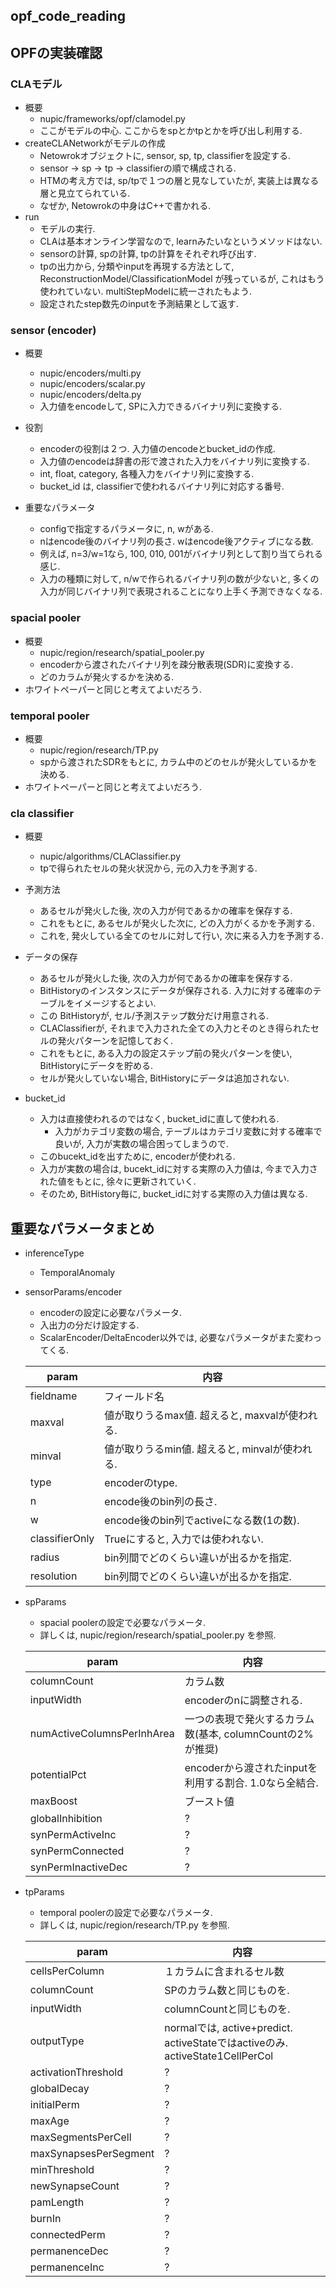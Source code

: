 opf_code_reading
---

## OPFの実装確認
### CLAモデル
+ 概要
  + nupic/frameworks/opf/clamodel.py
  + ここがモデルの中心. ここからをspとかtpとかを呼び出し利用する.
+ createCLANetworkがモデルの作成
  + Netowrokオブジェクトに, sensor, sp, tp, classifierを設定する.
  + sensor -> sp -> tp -> classifierの順で構成される.
  + HTMの考え方では, sp/tpで１つの層と見なしていたが, 実装上は異なる層と見立てられている.
  + なぜか, Netowrokの中身はC++で書かれる.
+ run
  + モデルの実行.
  + CLAは基本オンライン学習なので, learnみたいなというメソッドはない.
  + sensorの計算, spの計算, tpの計算をそれぞれ呼び出す.
  + tpの出力から, 分類やinputを再現する方法として, ReconstructionModel/ClassificationModel が残っているが, これはもう使われていない. multiStepModelに統一されたもよう.
  + 設定されたstep数先のinputを予測結果として返す.


### sensor (encoder)
+ 概要
  + nupic/encoders/multi.py
  + nupic/encoders/scalar.py
  + nupic/encoders/delta.py
  + 入力値をencodeして, SPに入力できるバイナリ列に変換する.

+ 役割
  + encoderの役割は２つ. 入力値のencodeとbucket_idの作成.
  + 入力値のencodeは辞書の形で渡された入力をバイナリ列に変換する.
  + int, float, category, 各種入力をバイナリ列に変換する. 
  + bucket_id は, classifierで使われるバイナリ列に対応する番号.

+ 重要なパラメータ
  + configで指定するパラメータに, n, wがある. 
  + nはencode後のバイナリ列の長さ. wはencode後アクティブになる数. 
  + 例えば, n=3/w=1なら, 100, 010, 001がバイナリ列として割り当てられる感じ. 
  + 入力の種類に対して, n/wで作られるバイナリ列の数が少ないと, 多くの入力が同じバイナリ列で表現されることになり上手く予測できなくなる.


### spacial pooler
+ 概要
  + nupic/region/research/spatial_pooler.py
  + encoderから渡されたバイナリ列を疎分散表現(SDR)に変換する.
  + どのカラムが発火するかを決める.
+ ホワイトペーパーと同じと考えてよいだろう.


### temporal pooler
+ 概要
  + nupic/region/research/TP.py
  + spから渡されたSDRをもとに, カラム中のどのセルが発火しているかを決める.
+ ホワイトペーパーと同じと考えてよいだろう.


### cla classifier
+ 概要
  + nupic/algorithms/CLAClassifier.py
  + tpで得られたセルの発火状況から, 元の入力を予測する.

+ 予測方法
  + あるセルが発火した後, 次の入力が何であるかの確率を保存する.
  + これをもとに, あるセルが発火した次に, どの入力がくるかを予測する.
  + これを, 発火している全てのセルに対して行い, 次に来る入力を予測する.

+ データの保存
  + あるセルが発火した後, 次の入力が何であるかの確率を保存する.
  + BitHistoryのインスタンスにデータが保存される. 入力に対する確率のテーブルをイメージするとよい.
  + この BitHistoryが, セル/予測ステップ数分だけ用意される.
  + CLAClassifierが, それまで入力された全ての入力とそのとき得られたセルの発火パターンを記憶しておく.
  + これをもとに, ある入力の設定ステップ前の発火パターンを使い, BitHistoryにデータを貯める.
  + セルが発火していない場合, BitHistoryにデータは追加されない.

+ bucket_id 
  + 入力は直接使われるのではなく, bucket_idに直して使われる.
    + 入力がカテゴリ変数の場合, テーブルはカテゴリ変数に対する確率で良いが, 入力が実数の場合困ってしまうので.
  + このbucekt_idを出すために, encoderが使われる. 
  + 入力が実数の場合は, bucekt_idに対する実際の入力値は, 今まで入力された値をもとに, 徐々に更新されていく.
  + そのため, BitHistory毎に, bucket_idに対する実際の入力値は異なる.


## 重要なパラメータまとめ
+ inferenceType
  + TemporalAnomaly

+ sensorParams/encoder
  + encoderの設定に必要なパラメータ.
  + 入出力の分だけ設定する.
  + ScalarEncoder/DeltaEncoder以外では, 必要なパラメータがまた変わってくる.

  | param          |  内容                                          |
  | -------        | --------------                                 |
  | fieldname      | フィールド名                                   |
  | maxval         | 値が取りうるmax値. 超えると, maxvalが使われる. |
  | minval         | 値が取りうるmin値. 超えると, minvalが使われる. |
  | type           | encoderのtype.                                 |
  | n              | encode後のbin列の長さ.                         |
  | w              | encode後のbin列でactiveになる数(1の数).        |
  | classifierOnly | Trueにすると, 入力では使われない.              |
  | radius         | bin列間でどのくらい違いが出るかを指定.         |
  | resolution     | bin列間でどのくらい違いが出るかを指定.         |

+ spParams
  + spacial poolerの設定で必要なパラメータ.
  + 詳しくは, nupic/region/research/spatial_pooler.py を参照.

  | param                      |  内容                                                     |
  | -------                    | --------------                                            |
  | columnCount                | カラム数                                                  |
  | inputWidth                 | encoderのnに調整される.                                   |
  | numActiveColumnsPerInhArea | 一つの表現で発火するカラム数(基本, columnCountの2%が推奨) |
  | potentialPct               | encoderから渡されたinputを利用する割合. 1.0なら全結合.    |
  | maxBoost                   | ブースト値                                                |
  | globalInhibition           | ?                                                         |
  | synPermActiveInc           | ?                                                         |
  | synPermConnected           | ?                                                         |
  | synPermInactiveDec         | ?                                                         |


+ tpParams
  + temporal poolerの設定で必要なパラメータ.
  + 詳しくは, nupic/region/research/TP.py を参照.

  | param                 |   内容                                                                        |
  | -------               | --------------                                                                |
  | cellsPerColumn        | １カラムに含まれるセル数                                                      |
  | columnCount           | SPのカラム数と同じものを.                                                     |
  | inputWidth            | columnCountと同じものを.                                                      |
  | outputType            | normalでは, active+predict. activeStateではactiveのみ. activeState1CellPerCol |
  | activationThreshold   | ?                                                                             |
  | globalDecay           | ?                                                                             |
  | initialPerm           | ?                                                                             |
  | maxAge                | ?                                                                             |
  | maxSegmentsPerCell    | ?                                                                             |
  | maxSynapsesPerSegment | ?                                                                             |
  | minThreshold          | ?                                                                             |
  | newSynapseCount       | ?                                                                             |
  | pamLength             | ?                                                                             |
  | burnIn                | ?                                                                             |
  | connectedPerm         | ?                                                                             |
  | permanenceDec         | ?                                                                             |
  | permanenceInc         | ?                                                                             |



